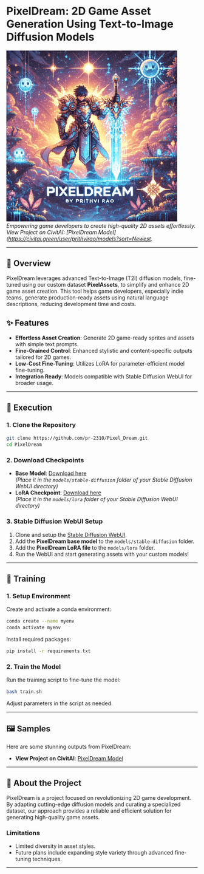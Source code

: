 
# PixelDream: 2D Game Asset Generation Using Text-to-Image Diffusion Models

![PixelDream in Action](pr_pixel_dream.gif)  
*Empowering game developers to create high-quality 2D assets effortlessly.*
*View Project on CivitAI: [PixelDream Model](https://civitai.green/user/prithvirao/models?sort=Newest.*

---

## 🌟 Overview  
PixelDream leverages advanced Text-to-Image (T2I) diffusion models, fine-tuned using our custom dataset **PixelAssets**, to simplify and enhance 2D game asset creation. This tool helps game developers, especially indie teams, generate production-ready assets using natural language descriptions, reducing development time and costs.  

## ✨ Features  
- **Effortless Asset Creation**: Generate 2D game-ready sprites and assets with simple text prompts.  
- **Fine-Grained Control**: Enhanced stylistic and content-specific outputs tailored for 2D games.  
- **Low-Cost Fine-Tuning**: Utilizes LoRA for parameter-efficient model fine-tuning.  
- **Integration Ready**: Models compatible with Stable Diffusion WebUI for broader usage.

---

## 🚀 Execution  

### 1. Clone the Repository  
```bash
git clone https://github.com/pr-2310/Pixel_Dream.git
cd PixelDream
```

### 2. Download Checkpoints  
- **Base Model**: [Download here](https://civitai.green/models/1010709/pixeldream)  
  *(Place it in the `models/stable-diffusion` folder of your Stable Diffusion WebUI directory)*  
- **LoRA Checkpoint**: [Download here](https://civitai.green/models/1010793/pixeldreamlora)  
  *(Place it in the `models/lora` folder of your Stable Diffusion WebUI directory)*  

### 3. Stable Diffusion WebUI Setup  
1. Clone and setup the [Stable Diffusion WebUI](https://github.com/AUTOMATIC1111/stable-diffusion-webui).  
2. Add the **PixelDream base model** to the `models/stable-diffusion` folder.  
3. Add the **PixelDream LoRA file** to the `models/lora` folder.  
4. Run the WebUI and start generating assets with your custom models!

---

## 🎨 Training  

### 1. Setup Environment  
Create and activate a conda environment:  
```bash
conda create --name myenv
conda activate myenv
```

Install required packages:  
```bash
pip install -r requirements.txt
```

### 2. Train the Model  
Run the training script to fine-tune the model:  
```bash
bash train.sh
```
Adjust parameters in the script as needed.

---

## 🖼️ Samples  
Here are some stunning outputs from PixelDream:

- **View Project on CivitAI**: [PixelDream Model](https://civitai.green/user/prithvirao/models?sort=Newest)

---

## 📝 About the Project  
PixelDream is a project focused on revolutionizing 2D game development. By adapting cutting-edge diffusion models and curating a specialized dataset, our approach provides a reliable and efficient solution for generating high-quality game assets.  

### Limitations  
- Limited diversity in asset styles.  
- Future plans include expanding style variety through advanced fine-tuning techniques.

---
